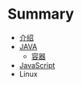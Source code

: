 # Summary

* [介绍](README.md)
* [JAVA](chapter1.md)
  * [容器](chapter1/docker.md)
* [JavaScript](javascript.md)
* Linux

